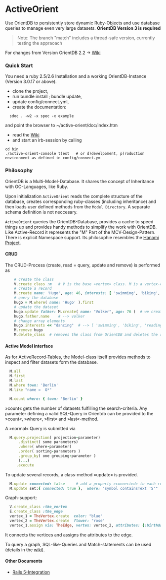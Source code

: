 # ActiveOrient
Use OrientDB to persistently store dynamic Ruby-Objects and use database queries to manage even very large
datasets. **OrientDB Version 3 is required**

> Note: The branch "match" includes a thread-safe version, currently testing the appraoach 


For changes from Version OrientDB 2.2 -> [Wiki](../..//wiki/Changes-2.2--to------3.0)
### Quick Start

You need a ruby 2.5/2.6  Installation and a working OrientDB-Instance (Version 3.0.17 or above).

- clone the project, 
 - run bundle install ; bundle update, 
 - update config/connect.yml,
 - create the documentation:
 ```
   sdoc . -w2 -x spec -x example
   ```
   and point the browser to ~/active-orient/doc/index.htm
   
-  read the [Wiki](./../../wiki/Initialisation)
 - and start an irb-session by calling  
```
cd bin
./active-orient-console t)est   # or d)develpoment, p)roduction environment as defined in config/connect.ym
```

### Philosophy


OrientDB is a Multi-Model-Database. It shares the concept of Inheritance with OO-Languages, like Ruby. 
 
Upon initialization `ActiveOrient` reads the complete structure of the database, creates corresponding ruby-classes (including inheritance) and then loads user defined methods from the `Model Directory`. A separate schema definition is not neccesary. 

`ActiveOrient` queries the OrientDB-Database, provides a cache to speed things up and provides handy methods to simplify the work with OrientDB. Like Active-Record it represents the "M" Part of the MCV-Design-Pattern. There is explicit Namespace support. Its philosophie resembles the [Hanami Project](https://github.com/hanami/hanami). 




#### CRUD
The CRUD-Process (create, read = query, update and remove) is performed as
```ruby	
    # create the class
    V.create_class :m   # V is the base »vertex» class. M is a vertex-class.
    # create a record
    M.create name: 'Hugo', age: 46, interests: [ 'swimming', 'biking', 'reading' ]
    # query the database
    hugo = M.where( name: 'Hugo' ).first
    # update the dataset
    hugo.update father: M.create( name: "Volker", age: 76 )  # we create an internal link
    hugo.father.name	# --> volker
    # change array elements
    hugo.interests << "dancing"  # --> [ 'swimming', 'biking', 'reading', 'dancing' ]
    M.remove hugo 
    M.delete_class	# removes the class from OrientDB and deletes the ruby-object-definition
 ```
 

#### Active Model interface

As for ActiveRecord-Tables, the Model-class itself provides methods to inspect and filter datasets form the database.

```ruby
  M.all   
  M.first
  M.last
  M.where town: 'Berlin'
  M.like "name =  G*"

  M.count where: { town: 'Berlin' }
```
»count« gets the number of datasets fulfilling the search-criteria. Any parameter defining a valid SQL-Query in Orientdb can be provided to the »count«, »where«, »first« and »last«-method.

A »normal« Query is submitted via
```ruby
  M.query.projection( projection-parameter)
	  .distinct( some parameters)
	  .where( where-parameter)
	  .order( sorting-parameters )
	  .group_by( one grouping-parameter )
	  (...)
	 .execute

```

To update several records, a class-method »update« is provided.
```ruby
  M.update connected: false   	# add a property »connected» to each record
  M.update set:{ connected: true },  where: "symbol containsText 'S'" 
```

Graph-support:

```ruby
  V.create_class :the_vertex
  E.create_class :the_edge
  vertex_1 = TheVertex.create  color: "blue"
  vertex_2 = TheVertex.create  flower: "rose"
  vertex_1.assign via: TheEdge, vertex: vertex_2, attributes: {:birthday => Date.today }
```
It connects the vertices and assigns the attributes to the edge.

To query a graph,  SQL-like-Queries and Match-statements can be used (details in the [wiki](https://github.com/topofocus/active-orient/wiki)). 

#### Other Documents

- [Rails 5-Integration](./rails.md)


